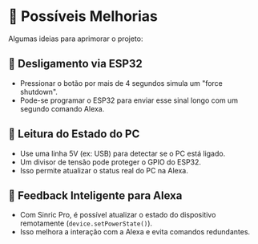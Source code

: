 # 🚀 Possíveis Melhorias

Algumas ideias para aprimorar o projeto:

## 📴 Desligamento via ESP32
- Pressionar o botão por mais de 4 segundos simula um "force shutdown".
- Pode-se programar o ESP32 para enviar esse sinal longo com um segundo comando Alexa.

## 📶 Leitura do Estado do PC
- Use uma linha 5V (ex: USB) para detectar se o PC está ligado.
- Um divisor de tensão pode proteger o GPIO do ESP32.
- Isso permite atualizar o status real do PC na Alexa.

## 🔁 Feedback Inteligente para Alexa
- Com Sinric Pro, é possível atualizar o estado do dispositivo remotamente (`device.setPowerState()`).
- Isso melhora a interação com a Alexa e evita comandos redundantes.
